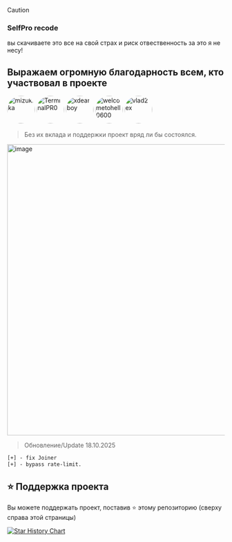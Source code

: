 > [!CAUTION]
>
> ### SelfPro recode
> вы скачиваете это все на свой страх и риск отвественность за это я не несу!


## Выражаем огромную благодарность всем, кто участвовал в проекте
<a href="https://github.com/mizukika"><img src="https://avatars.githubusercontent.com/mizukika" width="64px" style="border-radius:50%" title="mizukika"/></a>
<a href="https://github.com/TerminalPR0"><img src="https://avatars.githubusercontent.com/TerminalPR0" width="64px" style="border-radius:50%" title="TerminalPR0"/></a>
<a href="https://github.com/xdearboy"><img src="https://avatars.githubusercontent.com/xdearboy" width="64px" style="border-radius:50%" title="xdearboy"/></a>
<a href="https://github.com/welcometohell0600"><img src="https://avatars.githubusercontent.com/welcometohell0600" width="64px" style="border-radius:50%" title="welcometohell0600"/></a>
<a href="https://github.com/vlad2ex"><img src="https://avatars.githubusercontent.com/vlad2ex" width="64px" style="border-radius:50%" title="vlad2ex"/></a>

> 
> Без их вклада и поддержки проект вряд ли бы состоялся.
<img width="1159" height="673" alt="image" src="https://github.com/user-attachments/assets/674b039d-ff44-491e-ad5c-c63c39ad5d42" />


> Обновление/Update 18.10.2025
```diff
[+] - fix Joiner
[+] - bypass rate-limit.
```

## ⭐ Поддержка проекта

Вы можете поддержать проект, поставив :star: этому репозиторию (сверху справа этой страницы)

<a href="https://star-history.com/#ghsv5/raid-tool-SelfPro-recode&Date">
 <picture>
   <source media="(prefers-color-scheme: dark)" srcset="https://api.star-history.com/svg?repos=ghsv5/raid-tool-SelfPro-recode&type=Date&theme=dark" />
   <source media="(prefers-color-scheme: light)" srcset="https://api.star-history.com/svg?repos=ghsv5/raid-tool-SelfPro-recode&type=Date" />
   <img alt="Star History Chart" src="https://api.star-history.com/svg?repos=ghsv5/raid-tool-SelfPro-recode&type=Date" />
 </picture>
